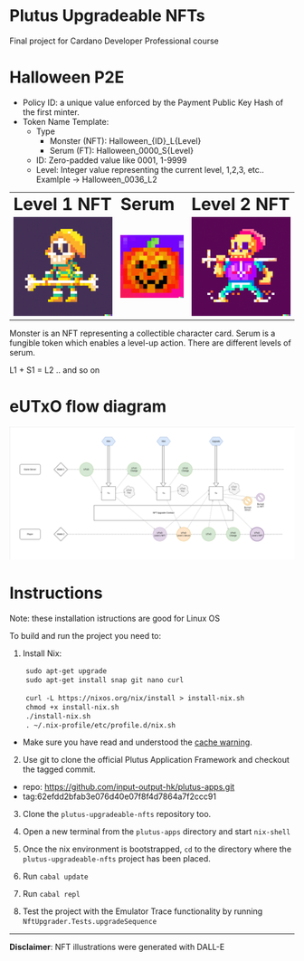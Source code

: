 # Plutus Upgradeable NFTs
Final project for Cardano Developer Professional course

# Halloween P2E

- Policy ID: a unique value enforced by the Payment Public Key Hash of the first minter. 
- Token Name Template: 
  - Type
    - Monster (NFT): Halloween_{ID}_L{Level}
    - Serum (FT):    Halloween_0000_S{Level}
  - ID: Zero-padded value like 0001, 1-9999
  - Level: Integer value representing the current level, 1,2,3, etc..
Examlple -> Halloween_0036_L2

<table border="0">
 <tr>
    <td><b style="font-size:30px">Level 1 NFT</b></td>
    <td><b style="font-size:30px">Serum</b></td>
   <td><b style="font-size:30px">Level 2 NFT</b></td>
 </tr>
 <tr>
    <td><img src="https://github.com/zakhard90/plutus-upgradeable-nfts/blob/main/SkeletonWarrior_L1.png"></td>
    <td><img width="250px" height="auto" src="https://github.com/zakhard90/plutus-upgradeable-nfts/blob/main/SerumToken.png"></td>
    <td><img src="https://github.com/zakhard90/plutus-upgradeable-nfts/blob/main/SkeletonWarrior_L2.png"></td>
 </tr>
</table>

Monster is an NFT representing a collectible character card.
Serum is a fungible token which enables a level-up action. There are different levels of serum.

L1 + S1 = L2 .. and so on

# eUTxO flow diagram
![Visual representation of the UTxO flow](https://github.com/zakhard90/plutus-upgradeable-nfts/blob/main/NftUpgrader.png)

# Instructions

Note: these installation istructions are good for Linux OS

To build and run the project you need to:

1. Install Nix:

``` sudo apt-get update
    sudo apt-get upgrade
    sudo apt-get install snap git nano curl
       
    curl -L https://nixos.org/nix/install > install-nix.sh
    chmod +x install-nix.sh
    ./install-nix.sh
    . ~/.nix-profile/etc/profile.d/nix.sh 
```         
 
- Make sure you have read and understood the [cache warning](https://github.com/input-output-hk/plutus-apps#cache-warning).  

2. Use git to clone the official Plutus Application Framework and checkout the tagged commit.
  - repo: https://github.com/input-output-hk/plutus-apps.git
  - tag:62efdd2bfab3e076d40e07f8f4d7864a7f2ccc91

3. Clone the `plutus-upgradeable-nfts` repository too.

4. Open a new terminal from the `plutus-apps` directory and start `nix-shell`

5. Once the nix environment is bootstrapped, `cd` to the directory where the `plutus-upgradeable-nfts` project has been placed.

6. Run `cabal update`

7. Run `cabal repl`

8. Test the project with the Emulator Trace functionality by running `NftUpgrader.Tests.upgradeSequence`

---

**Disclaimer**: NFT illustrations were generated with DALL-E
